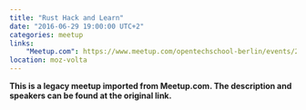 ```yaml
---
title: "Rust Hack and Learn"
date: "2016-06-29 19:00:00 UTC+2"
categories: meetup 
links:
    "Meetup.com": https://www.meetup.com/opentechschool-berlin/events/231600336/
location: moz-volta
---
```


<strong>This is a legacy meetup imported from Meetup.com. The description and speakers can be found at the original link.</strong>